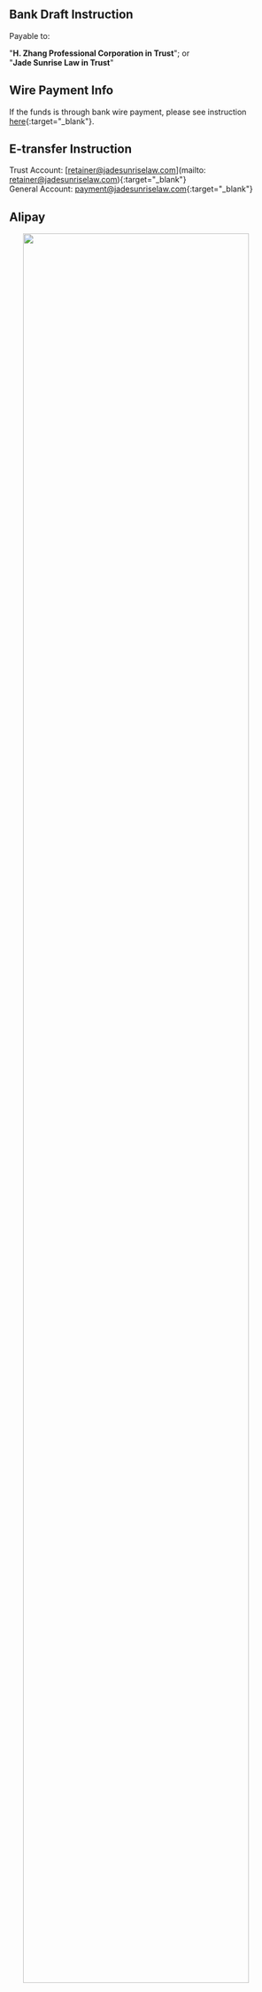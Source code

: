 ## Bank Draft Instruction

Payable to:

"**H. Zhang Professional Corporation in Trust**"; or<br>
"**Jade Sunrise Law in Trust**"

## Wire Payment Info

If the funds is through bank wire payment, please see instruction [here](https://drive.google.com/file/d/1jN3kvXIAHStUjXLYH41gzD4xnrt9nQnA/view?usp=sharing){:target="\_blank"}.

## E-transfer Instruction

Trust Account: [retainer@jadesunriselaw.com](mailto: retainer@jadesunriselaw.com){:target="\_blank"}<br>
General Account: [payment@jadesunriselaw.com](payment@jadesunriselaw.com){:target="\_blank"}

## <i class="fa-brands fa-alipay"></i> Alipay

<a href="https://lh3.googleusercontent.com/pw/AP1GczPtQgq4GI8IYxasLxHTrs8X5X9UiReAWyQrAQVulZgjt5CrDpYyPKdmluWtfCia1mkcErZi2vdG-t8KJ576i1QYryiJDBnLNpZt7d3JFNkSliVc9CQ=w2400?source=screenshot.guru"> <img src="https://lh3.googleusercontent.com/pw/AP1GczPtQgq4GI8IYxasLxHTrs8X5X9UiReAWyQrAQVulZgjt5CrDpYyPKdmluWtfCia1mkcErZi2vdG-t8KJ576i1QYryiJDBnLNpZt7d3JFNkSliVc9CQ" style="width: 90%; display: block; margin: 0 auto"/> </a>

Any payment through Alipay is subject to 1.5% surcharge.

## Bank Deposit (Void Cheque)

Please check out our law office's void cheque [here](https://drive.google.com/file/d/1atnCRcse4u5vreXM71My9XBeGlCXAgc5/view?usp=sharing){:target="\_blank"}.

## Bank Draft or Money Oder Form

According to Alberta Law Society Rule 119.32(1), trust withdrawals may be made by a bank draft or money order. If a trust withdrawal is to be made by this method, fill out [this form](https://drive.google.com/file/d/1szRy7o8RknX9FMrr8ZuhwIrIcbt-5_8a/view?usp=sharing){:target="\_blank"} and maintain a copy in the clients file.

## Bank Manager Contact

**Mitch Han 韩业**

Senior Relationship Manager<br>
Canadian Business Banking

**BMO Bank of Montreal**

Main: Westbrook Shopping Centre Branch <br>
Add: 1200 37 Street SW, Calgary, AB, T3C 1S2 <br>
Also: London Place Branch

E-Mail: [ye.hansr@bmo.com](mailto: ye.hansr@bmo.com) <br>
M: [403-540-1179](tel: 403-540-1179)<br>
F: [403-503-7106](tel: 403-503-7106)

<!-- Check out [this article](this article's relative path within under /docs folder, without suffix `.md`){:target="\_blank"} -->
